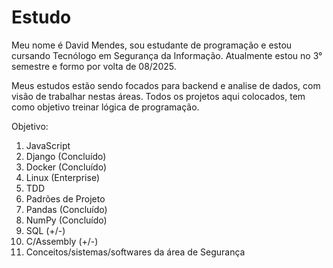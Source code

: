 # Estudo
Meu nome é David Mendes, sou estudante de programação e estou cursando Tecnólogo em Segurança da Informação.
Atualmente estou no 3° semestre e formo por volta de 08/2025.

Meus estudos estão sendo focados para backend e analise de dados, com visão de trabalhar nestas áreas.
Todos os projetos aqui colocados, tem como objetivo treinar lógica de programação.

Objetivo:

1. JavaScript
2. Django (Concluído)  
3. Docker (Concluído)  
4. Linux (Enterprise)
5. TDD  
6. Padrões de Projeto 
7. Pandas (Concluído)
8. NumPy (Concluído)
9. SQL (+/-)
10. C/Assembly (+/-)
11. Conceitos/sistemas/softwares da área de Segurança
